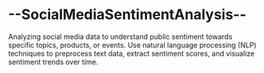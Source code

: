 # --SocialMediaSentimentAnalysis--
Analyzing social media data  to understand public sentiment
towards specific topics, products, or events. Use natural language
processing (NLP) techniques to preprocess text data, extract sentiment
scores, and visualize sentiment trends over time.
